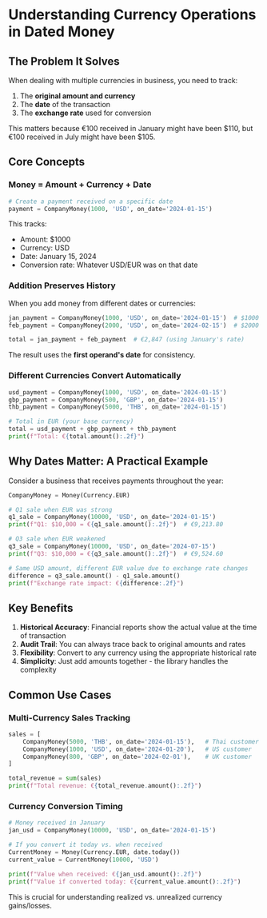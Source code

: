 # Understanding Currency Operations in Dated Money

## The Problem It Solves

When dealing with multiple currencies in business, you need to track:
1. The **original amount and currency** 
2. The **date** of the transaction
3. The **exchange rate** used for conversion

This matters because €100 received in January might have been $110, but €100 received in July might have been $105.

## Core Concepts

### Money = Amount + Currency + Date

```python
# Create a payment received on a specific date
payment = CompanyMoney(1000, 'USD', on_date='2024-01-15')
```

This tracks:
- Amount: $1000
- Currency: USD  
- Date: January 15, 2024
- Conversion rate: Whatever USD/EUR was on that date

### Addition Preserves History

When you add money from different dates or currencies:

```python
jan_payment = CompanyMoney(1000, 'USD', on_date='2024-01-15')  # $1000
feb_payment = CompanyMoney(2000, 'USD', on_date='2024-02-15')  # $2000

total = jan_payment + feb_payment  # €2,847 (using January's rate)
```

The result uses the **first operand's date** for consistency.

### Different Currencies Convert Automatically

```python
usd_payment = CompanyMoney(1000, 'USD', on_date='2024-01-15')
gbp_payment = CompanyMoney(500, 'GBP', on_date='2024-01-15')
thb_payment = CompanyMoney(5000, 'THB', on_date='2024-01-15')

# Total in EUR (your base currency)
total = usd_payment + gbp_payment + thb_payment
print(f"Total: €{total.amount():.2f}")
```

## Why Dates Matter: A Practical Example

Consider a business that receives payments throughout the year:

```python
CompanyMoney = Money(Currency.EUR)

# Q1 sale when EUR was strong
q1_sale = CompanyMoney(10000, 'USD', on_date='2024-01-15')
print(f"Q1: $10,000 = €{q1_sale.amount():.2f}")  # €9,213.80

# Q3 sale when EUR weakened  
q3_sale = CompanyMoney(10000, 'USD', on_date='2024-07-15')
print(f"Q3: $10,000 = €{q3_sale.amount():.2f}")  # €9,524.60

# Same USD amount, different EUR value due to exchange rate changes
difference = q3_sale.amount() - q1_sale.amount()
print(f"Exchange rate impact: €{difference:.2f}")
```

## Key Benefits

1. **Historical Accuracy**: Financial reports show the actual value at the time of transaction
2. **Audit Trail**: You can always trace back to original amounts and rates
3. **Flexibility**: Convert to any currency using the appropriate historical rate
4. **Simplicity**: Just add amounts together - the library handles the complexity

## Common Use Cases

### Multi-Currency Sales Tracking
```python
sales = [
    CompanyMoney(5000, 'THB', on_date='2024-01-15'),   # Thai customer
    CompanyMoney(1000, 'USD', on_date='2024-01-20'),   # US customer
    CompanyMoney(800, 'GBP', on_date='2024-02-01'),    # UK customer
]

total_revenue = sum(sales)
print(f"Total revenue: €{total_revenue.amount():.2f}")
```

### Currency Conversion Timing
```python
# Money received in January
jan_usd = CompanyMoney(10000, 'USD', on_date='2024-01-15')

# If you convert it today vs. when received
CurrentMoney = Money(Currency.EUR, date.today())
current_value = CurrentMoney(10000, 'USD')

print(f"Value when received: €{jan_usd.amount():.2f}")
print(f"Value if converted today: €{current_value.amount():.2f}")
```

This is crucial for understanding realized vs. unrealized currency gains/losses.